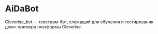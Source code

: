 # AiDaBot

Cleverise_bot -- телеграм-бот, служащий для обучения и тестирования демо-примера платформы Cleverise


